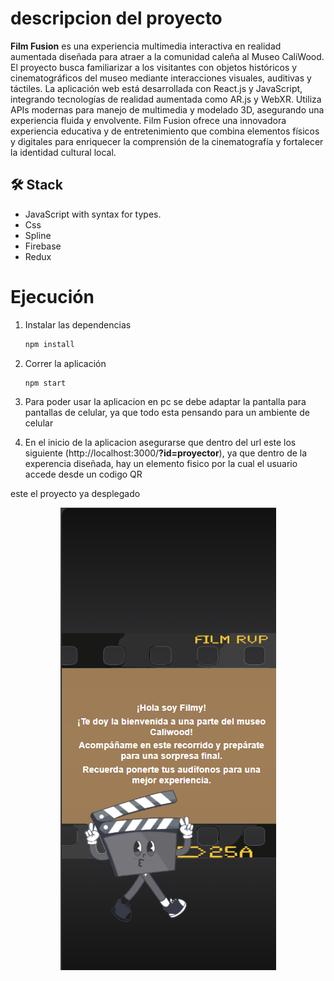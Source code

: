 # descripcion del proyecto

**Film Fusion** es una experiencia multimedia interactiva en realidad aumentada diseñada para atraer a la comunidad caleña al Museo CaliWood. El proyecto busca familiarizar a los visitantes con objetos históricos y cinematográficos del museo mediante interacciones visuales, auditivas y táctiles. La aplicación web está desarrollada con React.js y JavaScript, integrando tecnologías de realidad aumentada como AR.js y WebXR. Utiliza APIs modernas para manejo de multimedia y modelado 3D, asegurando una experiencia fluida y envolvente. Film Fusion ofrece una innovadora experiencia educativa y de entretenimiento que combina elementos físicos y digitales para enriquecer la comprensión de la cinematografía y fortalecer la identidad cultural local.

## 🛠️ Stack

- JavaScript with syntax for types.
- Css
- Spline
- Firebase
- Redux

# Ejecución

1.  Instalar las dependencias

    ```bash
    npm install
    ```
2. Correr la aplicación
    ```bash
    npm start
    ```
3. Para poder usar la aplicacion en pc se debe adaptar la pantalla para pantallas de celular, ya que todo esta pensando para un ambiente de celular

4. En el inicio de la aplicacion asegurarse que dentro del url este los siguiente (http://localhost:3000/**?id=proyector**), ya que dentro de la experencia diseñada, hay un elemento fisico por la cual el usuario accede desde un codigo QR


este el proyecto ya desplegado
<div align="center">
<a href="https://caliwood.netlify.app?id=proyector/">
<img src="public/readme.png">
</a>
<p></p>
</div>